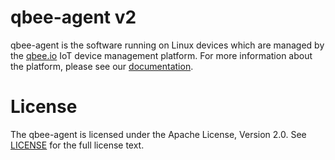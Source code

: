# qbee-agent v2

qbee-agent is the software running on Linux devices which are managed by the [qbee.io](https://qbee.io) IoT device management platform. For more information about the platform, please see our [documentation](https://qbee.io/docs/).

# License

The qbee-agent is licensed under the Apache License, Version 2.0. See
[LICENSE](./LICENSE) for the full license text.